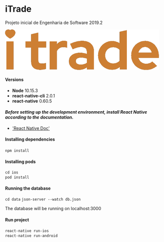 # iTrade

Projeto inicial de Engenharia de Software 2019.2

![itrade logo](https://raw.githubusercontent.com/kazuhirodk/itrade/master/src/components/images/itrade-logo.png)

#### Versions
- **Node** 10.15.3
- **react-native-cli** 2.0.1
- **react-native** 0.60.5

#### *Before setting up the development environment, install React Native according to the documentation.*
- ['React Native Doc'](https://facebook.github.io/react-native/docs/getting-started)

#### Installing dependencies
`npm install`

#### Installing pods
```
cd ios
pod install
```

#### Running the database
`cd data` 
`json-server --watch db.json`

The database will be running on localhost:3000



#### Run project
```
react-native run-ios
react-native run-android
```
